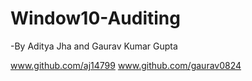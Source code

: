 # Window10-Auditing
  -By Aditya Jha and Gaurav Kumar Gupta
  
  www.github.com/aj14799
  www.github.com/gaurav0824
